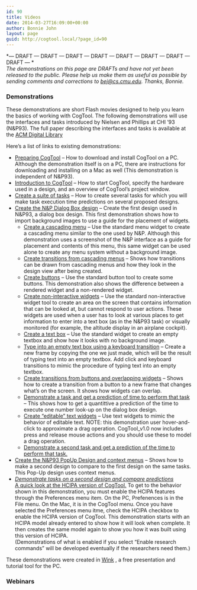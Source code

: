 ```yaml
---
id: 90
title: Videos
date: 2014-03-27T16:09:00+00:00
author: Bonnie John
layout: page
guid: http://cogtool.local/?page_id=90
---
```

\*— DRAFT — DRAFT — DRAFT — DRAFT — DRAFT — DRAFT — DRAFT — DRAFT — \*  
_The demonstrations on this page are DRAFTs and have not yet been released to the public. Please help us make them as useful as possible by sending comments and corrections to bej@cs.cmu.edu. Thanks, Bonnie._

### Demonstrations

These demonstrations are short Flash movies designed to help you learn the basics of working with CogTool. The following demonstrations will use the interfaces and tasks introduced by Nielsen and Phillips at CHI ’93 (N&P93). The full paper describing the interfaces and tasks is available at the [ACM Digital Library](http://portal.acm.org/citation.cfm?id=169173&coll=ACM&dl=ACM&CFID=13250290&CFTOKEN=83474056)

Here’s a list of links to existing demonstrations:

  * [Preparing CogTool](cogtool/videos/1_preparing_cogtool.htm) &#8211; How to download and install CogTool on a PC. Although the demonstration itself is on a PC, there are instructions for downloading and installing on a Mac as well (This demonstration is independent of N&P93).
  * [Introduction to CogTool](/cogtool/videos/2_introduction_to_cogtool.htm) &#8211; How to start CogTool, specify the hardware used in a design, and an overview of CogTool’s project window.
  * [Create a suite of tasks](/cogtool/videos/3_suite_of_tasks.htm) &#8211; How to create several tasks for which you will make task execution time predictions on several proposed designs.
  * [Create the N&P Dialog Box design](/cogtool/videos/4_dialog_box.htm) &#8211; Create the first design used in N&P93, a dialog box design. This first demonstration shows how to import background images to use a guide for the placement of widgets.
      * [Create a cascading menu](/cogtool/videos/5_menu.htm) &#8211; Use the standard menu widget to create a cascading menu similar to the one used by N&P. Although this demonstration uses a screenshot of the N&P interface as a guide for placement and contents of this menu, this same widget can be used alone to create any menu system without a background image.
      * [Create transitions from cascading menus](/cogtool/videos/6_menu_trans.htm) &#8211; Shows how transitions can be drawn from cascading menus and how they look in the design view after being created.
      * [Create buttons](/cogtool/videos/7_buttons.htm) &#8211; Use the standard button tool to create some buttons. This demonstration also shows the difference between a rendered widget and a non-rendered widget.
      * [Create non-interactive widgets](/cogtool/videos/8_non_interactives.htm) &#8211; Use the standard non-interactive widget tool to create an area on the screen that contains information that can be looked at, but cannot respond to user actions. These widgets are used when a user has to look at various places to get information to enter into a text box (as in the N&P93 task) or visually monitored (for example, the altitude display in an airplane cockpit).
      * [Create a text box](/cogtool/videos/9_text_box.htm) &#8211; Use the standard widget to create an empty textbox and show how it looks with no background image.
      * [Type into an empty text box using a keyboard transition](/cogtool/videos/10_type_into_textbox.htm) &#8211; Create a new frame by copying the one we just made, which will be the result of typing text into an empty textbox. Add click and keyboard transitions to mimic the procedure of typing text into an empty textbox.
      * [Create transitions from buttons and overlapping widgets](/cogtool/videos/10_type_into_textbox.htm) &#8211; Shows how to create a transition from a button to a new frame that changes what’s on the screen. It shows how widgets can overlap.
      * [Demonstrate a task and get a prediction of time to perform that task](/cogtool/videos/12_demo_1st_tasks.htm) &#8211; This shows how to get a quantittive a prediction of the time to execute one number look-up on the dialog box design.
      * [Create “editable” text widgets](/cogtool/videos/13_editable_text.htm) &#8211; Use text widgets to mimic the behavior of editable text. NOTE: this demonstration user hover-and-click to approximate a drag operation. CogTool_v1.0 now includes press and release mouse actions and you should use these to model a drag operation.
      * [Demonstrate a second task and get a prediction of the time to perform that task.](/cogtool/videos/14_demo_2nd_tasks.htm)
  * [Create the N&P93 PopUp Design and context menus](/cogtool/videos/15_pop_up.htm) &#8211; Shows how to make a second design to compare to the first design on the same tasks. This Pop-Up design uses context menus.
  * _[Demonstrate tasks on a second design and compare predictions](/cogtool/videos/16_demo_2nd_design%20(2%20versions).htm)_  
    [A quick look at the HCIPA version of CogTool.](/cogtool/videos/16_demo_2nd_design%20(2%20versions).htm) To get to the behavior shown in this demonstration, you must enable the HCIPA features through the Preferences menu item. On the PC, Prefenences is in the File menu. On the Mac, it is in the CogTool menu. Once you have selected the Preferences menu itme, check the HCIPA checkbox to enable the HCIPA version of CogTool. This demonstration starts with an HCIPA model already entered to show how it will look when complete. It then creates the same model again to show you how it was built using this version of HCIPA.  
    (Demonstrations of what is enabled if you select “Enable research commands” will be developed eventually if the researchers need them.)

These demonstrations were created in [Wink](http://www.debugmode.com/wink/) , a free presentation and tutorial tool for the PC.

### Webinars<figure class="wp-block-embed-youtube wp-block-embed is-type-video is-provider-youtube wp-embed-aspect-16-9 wp-has-aspect-ratio">

<div class="wp-block-embed__wrapper">
</div></figure>